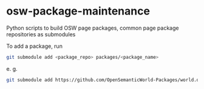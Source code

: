 # osw-package-maintenance
Python scripts to build OSW page packages, common page package repositories as submodules

To add a package, run
```bash
git submodule add <package_repo> packages/<package_name>
```
e. g.
```bash
git submodule add https://github.com/OpenSemanticWorld-Packages/world.opensemantic.core packages/world.opensemantic.core
```

